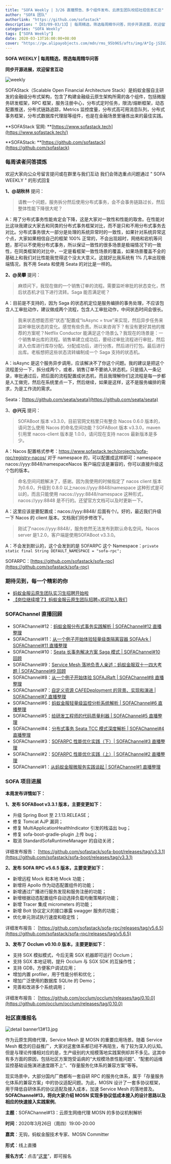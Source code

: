 ```yaml
---
title: "SOFA Weekly | 3/26 直播预告、多个组件发布、云原生团队校招社招信息汇总"
author: "SOFA 团队"
authorlink: "https://github.com/sofastack"
description: "【03/09-03/13】| 每周精选，筛选每周精华问答，同步开源进展，欢迎留言互动。"
categories: "SOFA Weekly"
tags: ["SOFA Weekly"]
date: 2020-03-13T16:00:00+08:00
cover: "https://gw.alipayobjects.com/mdn/rms_95b965/afts/img/A*Ig-jSIUZWx0AAAAAAAAAAAAAARQnAQ"
---
```


**SOFA WEEKLY | 每周精选，筛选每周精华问答**

**同步开源进展，欢迎留言互动**

![weekly](https://gw.alipayobjects.com/mdn/rms_95b965/afts/img/A*ARgKS6SuU7YAAAAAAAAAAAAAARQnAQ)

SOFAStack（Scalable Open Financial Architecture Stack）是蚂蚁金服自主研发的金融级分布式架构，包含了构建金融级云原生架构所需的各个组件，包括微服务研发框架，RPC 框架，服务注册中心，分布式定时任务，限流/熔断框架，动态配置推送，分布式链路追踪，Metrics 监控度量，分布式高可用消息队列，分布式事务框架，分布式数据库代理层等组件，也是在金融场景里锤炼出来的最佳实践。

**SOFAStack 官网: **[https://www.sofastack.tech](https://www.sofastack.tech/)

**SOFAStack: **[https://github.com/sofastack](https://github.com/sofastack)

### 每周读者问答提炼

欢迎大家向公众号留言提问或在群里与我们互动
我们会筛选重点问题通过 " SOFA WEEKLY " 的形式回复

**1、@胡秋林** 提问：

> 请教一个问题，服务拆分然后使用分布式事务，会不会事务链路过长，然后整体性能下降很大呢？

A：用了分布式事务性能肯定会下降，这是大家对一致性和性能的取舍。在性能对比这块我建议大家去和同类的分布式事务框架对比，而不是只和不用分布式事务去对比。分布式事务很大一部分是处理的系统异常时的一致性，如果针对系统异常这个点，大家如果相信自己的框架 100% 正常的，不会出现超时，网络和宕机等问题，那可以不使用分布式事务，所以保证一致性的很多场景是极端情况下的一致性，在同类框架的对比中，一定是看框架一致性场景的覆盖，如果场景覆盖不全的基础上和我们对比性能我觉得这个没太大意义。这就好比我系统有 1% 几率出现极端情况，我不用 Seata 和使用 Seata 的对比是一样的。

**2、@吴攀** 提问：

> 麻烦问下，我现在做的一个销售订单的流程。需要监听审批的状态变化，然后状态机才往下进行流转。Saga 能否满足呢？ 

A：目前是不支持的，因为 Saga 的状态机定位是服务编排的事务处理，不应该包含人工审批动作，建议做成两个流程，包含人工审批动作，中间状态时间会很长。

> 我来状态想能否把“状态”配置成“IsAsync = true”来实现，然后异步任务来监听审批状态的变化。感觉有些负责。所以来咨询下？有没有更好其他的推荐的方案呢？Netflix Conductor 能满足这个场景么？我现在的场景是：一个销售单出库的流程。销售单建立成功后，要经过审批流程进行审批，然后进入仓库进行库存分配。分配成功后，进行分拣，然后进行打包。最后进行出库。老板想把这些状态流转编制成一个 Saga 支持的状态机。

A：isAsync 是这个服务异步调用，应该解决不了你这个问题。我的建议是把这个流程差分一下，拆分成两个，或者，销售订单不要纳入状态机，只是插入一条记录，审批通过后，把后面的流程配置成状态机，而且我理解你们这流程是每一步都是人工做完，然后在系统里点一下，然后继续，如果是这样，这不是服务编排的需求，为是工作流的需求。

Seata：[https://github.com/seata/seata](https://github.com/seata/seata)

3、**@兴元** 提问：

> SOFABoot 版本 v3.3.0，目前官网文档里只有整合 Nacos 0.6.0 版本的，请问怎么使用 Nacos 的命名空间功能？SOFABoot 版本 v3.3.0，maven 引用里 nacos-client 版本是 1.0.0，请问现在支持 nacos 最新版本是多少。

A：Nacos 配置格式参考：https://www.sofastack.tech/projects/sofa-rpc/registry-nacos/
对于 namespace 的，可以配置成这样即可：namespace nacos://yyy:8848/namespaceNacos 
客户端应该是兼容的，你可以直接升级这个包的版本。

> 命名空间问题解决了，感谢。因为我使用的时候指定了 nacos client 版本为0.6.0，升级到 0.8.0 以上nacos://yyy:8848/namespace 这种形式是可以的，而且只能使用 nacos://yyy:8848/namespace 这种形式，nacos://yyy:8848 是不行的。还望官方文档可以及时更新一下。

A：这里应该是要配置成：nacos://yyy:8848/ 后面有个/。好的，最近我们升级一下 Nacos 的 client 版本。文档我们同步修改下。

> 刚试了nacos://yyy:8848/，服务依然无法发布到默认命名空间。Nacos server 是1.2.0，客户端是使用SOFABoot v3.3.0。

A：不会发到默认的，这个会发到的是 SOFARPC 这个 Namespace：`private static final String DEFAULT_NAMESPACE = "sofa-rpc";`

SOFARPC：[https://github.com/sofastack/sofa-rpc](https://github.com/sofastack/sofa-rpc)

### 期待见到，每一个精彩的你

- [蚂蚁金服云原生团队实习生招聘开始啦](https://mp.weixin.qq.com/s?__biz=MzUzMzU5Mjc1Nw==&mid=2247485919&idx=1&sn=be3d6d2971be64be7bb6fc26f3b2dc48&chksm=faa0e605cdd76f13594d02e2855a85e60f5111d57620597574cfe3c9660c80bbf8220724afb4&scene=21)
- [【岗位继续增了】蚂蚁金服云原生团队招聘~欢迎加入我们](https://mp.weixin.qq.com/s?__biz=MzUzMzU5Mjc1Nw==&mid=2247485712&idx=2&sn=7a310e8958dbdf825542ee7180efb14b&chksm=faa0e6cacdd76fdc13fd53960576d148ae6d94c1212d349966b275f4f9bdfd1baa25e5ba1369&scene=21)

### SOFAChannel 直播回顾

- SOFAChannel#12：[蚂蚁金服分布式事务实践解析 | SOFAChannel#12 直播整理](/blog/sofa-channel-12-retrospect/)
- SOFAChannel#11：[从一个例子开始体验轻量级类隔离容器 SOFAArk | SOFAChannel#11 直播整理](/blog/sofa-channel-11-retrospect/)
- SOFAChannel#10：[Seata 长事务解决方案 Saga 模式 | SOFAChannel#10 回顾](/blog/sofa-channel-10-retrospect/)
- SOFAChannel#9：[Service Mesh 落地负责人亲述：蚂蚁金服双十一四大考题 | SOFAChannel#9 回顾](/blog/service-mesh-practice-antfinal-shopping-festival-big-exam/)
- SOFAChannel#8：[从一个例子开始体验 SOFAJRaft | SOFAChannel#8 直播整理](/blog/sofa-channel-8-retrospect/)
- SOFAChannel#7：[自定义资源 CAFEDeployment 的背景、实现和演进 | SOFAChannel#7 直播整理](/blog/sofa-channel-7-retrospect/)
- SOFAChannel#6：[蚂蚁金服轻量级监控分析系统解析 | SOFAChannel#6 直播整理](/blog/sofa-channel-6-retrospect/)
- SOFAChannel#5：[给研发工程师的代码质量利器 | SOFAChannel#5 直播整理](/blog/sofa-channel-5-retrospect/)
- SOFAChannel#4：[分布式事务 Seata TCC 模式深度解析 | SOFAChannel#4 直播整理](/blog/sofa-channel-4-retrospect/)
- SOFAChannel#3：[SOFARPC 性能优化实践（下）| SOFAChannel#3 直播整理](/blog/sofa-channel-3-retrospect/)
- SOFAChannel#2：[SOFARPC 性能优化实践（上）| SOFAChannel#2 直播整理](/blog/sofa-channel-2-retrospect/)
- SOFAChannel#1：[从蚂蚁金服微服务实践谈起 | SOFAChannel#1 直播整理](/blog/sofa-channel-1-retrospect/)

### SOFA 项目进展

**本周发布详情如下：**

**1、发布 SOFABoot v3.3.1 版本，主要变更如下：**

- 升级 Spring Boot 至 2.1.13.RELEASE；
- 修复 Tomcat AJP 漏洞；
- 修复 MultiApplicationHealthIndicator 引发的栈溢出 bug；
- 修复 sofa-boot-gradle-plugin 上传 bug；
- 取消 StandardSofaRuntimeManager 的自动关闭；

详细发布报告：
[https://github.com/sofastack/sofa-boot/releases/tag/v3.3.1](https://github.com/sofastack/sofa-boot/releases/tag/v3.3.1)

**2、发布 SOFA RPC v5.6.5 版本，主要变更如下：**

- 新增远程 Mock 和本地 Mock 功能；
- 新增将 Apollo 作为动态配置组件的功能；
- 新增通过广播进行服务发现和服务注册的功能；
- 新增根据动态配置组件自动选择负载均衡策略的功能；
- 新增 Tracer 集成 micrometers 的功能；
- 新增 Bolt 协议定义的接口暴露 swagger 服务的功能；
- 优化单元测试执行速度和稳定性；

详细发布报告：
[https://github.com/sofastack/sofa-rpc/releases/tag/v5.6.5](https://github.com/sofastack/sofa-rpc/releases/tag/v5.6.5)

**3、发布了 Occlum v0.10.0 版本，主要更新如下：**

- 支持 SGX 模拟模式，今后无需 SGX 机器即可运行 Occlum；
- 支持 SGX 本地证明，提升 Occlum 与 SGX SDK 的互操作性；
- 支持 GDB，方便客户调试应用；
- 增加内置 profiler，用于性能分析和优化；
- 增加广泛使用的数据库 SQLite 的 Demo；
- 完善和改进多个系统调用；

详细发布报告：
[https://github.com/occlum/occlum/releases/tag/0.10.0](https://github.com/occlum/occlum/releases/tag/0.10.0)

### 社区直播报名

![detail banner13#13.jpg](https://cdn.nlark.com/yuque/0/2020/jpeg/226702/1584084552217-83f5c143-d1b1-4d5c-ac65-08e0156af21f.jpeg)

作为云原生网络代理，Service Mesh 是 MOSN 的重要应用场景。随着 Service Mesh 概念的日益推广，大家对这套体系都已经不再陌生，有了较为深入的认知。但是与理论传播相对应的是，生产级别的大规模落地实践案例却并不多见。这其中有多方面的原因，包括社区方案饱受诟病的“大规模场景性能问题”、“配套的运维监控基础设施演进速度跟不上”、“存量服务化体系的兼容方案”等等。

现实场景中，大部分国内厂商都有一套自研 RPC 的服务化体系，属于「存量服务化体系的兼容方案」中的协议适配问题。为此，MOSN 设计了一套多协议框架，用于降低自研体系的协议适配及接入成本，加速 Service Mesh 的落地普及。**SOFAChannel#13，将向大家介绍 MOSN 实现多协议低成本接入的设计思路以及相应的快速接入实践案例**。

**主题**：SOFAChannel#13：云原生网络代理 MOSN 的多协议机制解析

**时间**：2020年3月26日（周四）19:00-20:00

**嘉宾**：无钩，蚂蚁金服技术专家、MOSN Committer

**形式**：线上直播

**报名方式**：点击“[这里](https://tech.antfin.com/community/live/1131)”，即可报名
